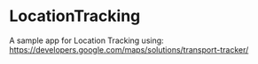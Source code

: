 # LocationTracking
A sample app for Location Tracking using: https://developers.google.com/maps/solutions/transport-tracker/
